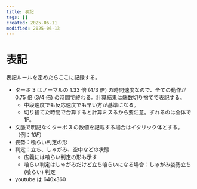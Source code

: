 ```yaml
---
title: 表記
tags: []
created: 2025-06-11
modified: 2025-06-13
---
```


# 表記

表記ルールを定めたらここに記録する。

- ターボ 3 はノーマルの 1.33 倍 (4/3 倍) の時間速度なので、全ての動作が 0.75 倍 (3/4 倍) の時間で終わる。計算結果は端数切り捨てで表記する。
	- 中段速度でも反応速度でも早い方が基準になる。
	- 切り捨てた時間で合算すると計算ミスるから要注意。ずれるのは全体で 1F。
- 文脈で明記なくターボ 3 の数値を記載する場合はイタリック体とする。（例：*10F*）
- 姿勢：喰らい判定の形
- 判定：立ち、しゃがみ、空中などの状態
	- 広義には喰らい判定の形も示す
	- 喰らい判定はしゃがみだけど立ち喰らいになる場合：しゃがみ姿勢立ち (喰らい) 判定
- youtube は 640x360
